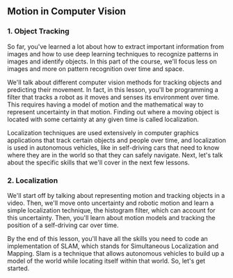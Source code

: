 ## Motion in Computer Vision

### 1. Object Tracking

So far, you've learned a lot about how to extract important information from images and how to use deep learning techniques to recognize patterns in images and identify objects. In this part of the course, we'll focus less on images and more on pattern recognition over time and space. 

We'll talk about different computer vision methods for tracking objects and predicting their movement. In fact, in this lesson, you'll be programming a filter that tracks a robot as it moves and senses its environment over time. This requires having a model of motion and the mathematical way to represent uncertainty in that motion. Finding out where a moving object is located with some certainty at any given time is called localization. 

Localization techniques are used extensively in computer graphics applications that track certain objects and people over time, and localization is used in autonomous vehicles, like in self-driving cars that need to know where they are in the world so that they can safely navigate. Next, let's talk about the specific skills that we'll cover in the next few lessons.

### 2. Localization

We'll start off by talking about representing motion and tracking objects in a video. Then, we'll move onto uncertainty and robotic motion and learn a simple localization technique, the histogram filter, which can account for this uncertainty. Then, you'll learn about motion models and tracking the position of a self-driving car over time.

By the end of this lesson, you'll have all the skills you need to code an implementation of SLAM, which stands for Simultaneous Localization and Mapping. Slam is a technique that allows autonomous vehicles to build up a model of the world while locating itself within that world. So, let's get started.
